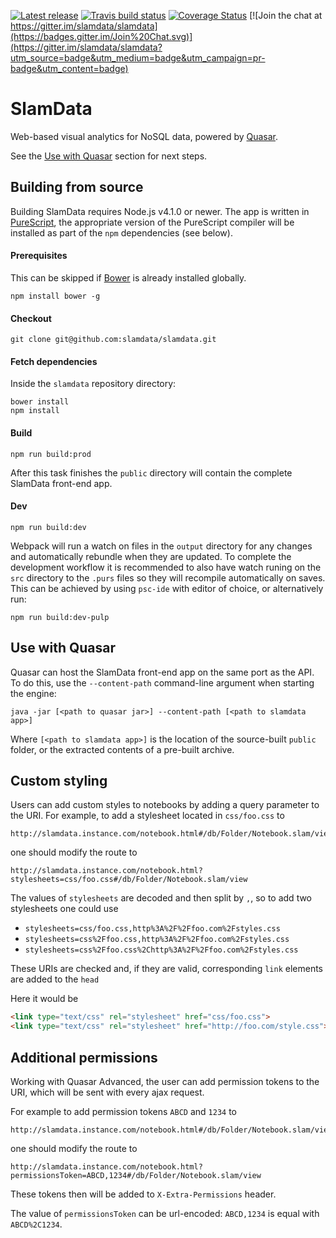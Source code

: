 [![Latest release](https://img.shields.io/github/release/slamdata/slamdata.svg)](https://github.com/slamdata/slamdata/releases)
[![Travis build status](https://travis-ci.org/slamdata/slamdata.svg?branch=master)](https://travis-ci.org/slamdata/slamdata)
[![Coverage Status](https://coveralls.io/repos/slamdata/slamdata/badge.svg)](https://coveralls.io/r/slamdata/slamdata)
[![Join the chat at https://gitter.im/slamdata/slamdata](https://badges.gitter.im/Join%20Chat.svg)](https://gitter.im/slamdata/slamdata?utm_source=badge&utm_medium=badge&utm_campaign=pr-badge&utm_content=badge)

# SlamData

Web-based visual analytics for NoSQL data, powered by [Quasar](https://github.com/quasar-analytics/quasar).

See the [Use with Quasar](#use-with-quasar) section for next steps.

## Building from source

Building SlamData requires Node.js v4.1.0 or newer. The app is written in [PureScript](http://www.purescript.org/), the appropriate version of the PureScript compiler will be installed as part of the `npm` dependencies (see below).

#### Prerequisites

This can be skipped if [Bower](http://bower.io/) is already installed globally.

```
npm install bower -g
```

#### Checkout

```
git clone git@github.com:slamdata/slamdata.git
```

#### Fetch dependencies

Inside the `slamdata` repository directory:

```
bower install
npm install
```

#### Build

```
npm run build:prod
```

After this task finishes the `public` directory will contain the complete SlamData front-end app.

#### Dev

```
npm run build:dev
```

Webpack will run a watch on files in the `output` directory for any changes and automatically rebundle when they are updated.
To complete the development workflow it is recommended to also have watch runing on the `src` directory to the `.purs` files so they will recompile automatically on saves.
This can be achieved by using `psc-ide` with editor of choice, or alternatively run:

```
npm run build:dev-pulp
```

## Use with Quasar

Quasar can host the SlamData front-end app on the same port as the API. To do this, use the `--content-path` command-line argument when starting the engine:

```
java -jar [<path to quasar jar>] --content-path [<path to slamdata app>]
```

Where `[<path to slamdata app>]` is the location of the source-built `public` folder, or the extracted contents of a pre-built archive.

## Custom styling

Users can add custom styles to notebooks by adding a query parameter to the URI.
For example, to add a stylesheet located in `css/foo.css` to
```
http://slamdata.instance.com/notebook.html#/db/Folder/Notebook.slam/view
```
one should modify the route to
```
http://slamdata.instance.com/notebook.html?stylesheets=css/foo.css#/db/Folder/Notebook.slam/view
```
The values of `stylesheets` are decoded and then split by `,`, so to add two stylesheets one could use

+ `stylesheets=css/foo.css,http%3A%2F%2Ffoo.com%2Fstyles.css`
+ `stylesheets=css%2Ffoo.css,http%3A%2F%2Ffoo.com%2Fstyles.css`
+ `stylesheets=css%2Ffoo.css%2Chttp%3A%2F%2Ffoo.com%2Fstyles.css`

These URIs are checked and, if they are valid, corresponding `link` elements are added to the `head`

Here it would be

```html
<link type="text/css" rel="stylesheet" href="css/foo.css">
<link type="text/css" rel="stylesheet" href="http://foo.com/style.css">
```
## Additional permissions

Working with Quasar Advanced, the user can add permission tokens to the URI, which will be sent with every ajax request.

For example to add permission tokens `ABCD` and `1234` to
```
http://slamdata.instance.com/notebook.html#/db/Folder/Notebook.slam/view
```
one should modify the route to
```
http://slamdata.instance.com/notebook.html?permissionsToken=ABCD,1234#/db/Folder/Notebook.slam/view
```

These tokens then will be added to `X-Extra-Permissions` header.

The value of `permissionsToken` can be url-encoded: `ABCD,1234` is equal with `ABCD%2C1234`.

